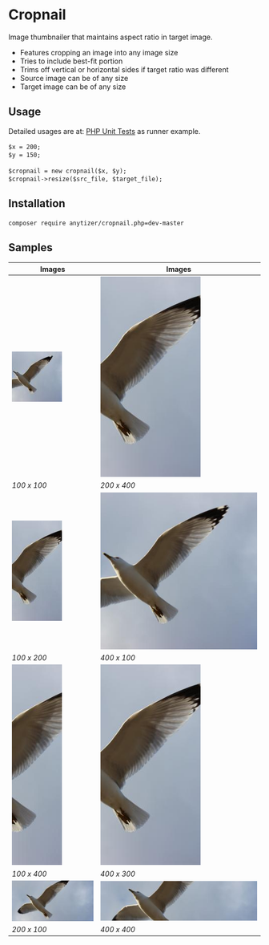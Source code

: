 # Cropnail

Image thumbnailer that maintains aspect ratio in target image.

  * Features cropping an image into any image size
  * Tries to include best-fit portion
  * Trims off vertical or horizontal sides if target ratio was different
  * Source image can be of any size
  * Target image can be of any size


## Usage

Detailed usages are at: <a href="phpunit/tests/ResizingTest.php">PHP Unit Tests</a> as runner example.

	$x = 200;
	$y = 150;

    $cropnail = new cropnail($x, $y);
    $cropnail->resize($src_file, $target_file);


## Installation

    composer require anytizer/cropnail.php=dev-master


## Samples

| Images                                    | Images                                    |
| ----------------------------------------- | ----------------------------------------- |
| ![Screenshot](/resized/photo-100x100.jpg) | ![Screenshot](/resized/photo-200x400.jpg) |
| *100 x 100*                               | *200 x 400*                               | 
| ![Screenshot](/resized/photo-100x200.jpg) | ![Screenshot](/resized/photo-400x400.jpg) |
| *100 x 200*                               | *400 x 100*                               |
| ![Screenshot](/resized/photo-100x400.jpg) | ![Screenshot](/resized/photo-200x400.jpg) |
| *100 x 400*                               | *400 x 300*                               |
| ![Screenshot](/resized/photo-200x100.jpg) | ![Screenshot](/resized/photo-400x100.jpg) |
| *200 x 100*                               | *400 x 400*                               |

